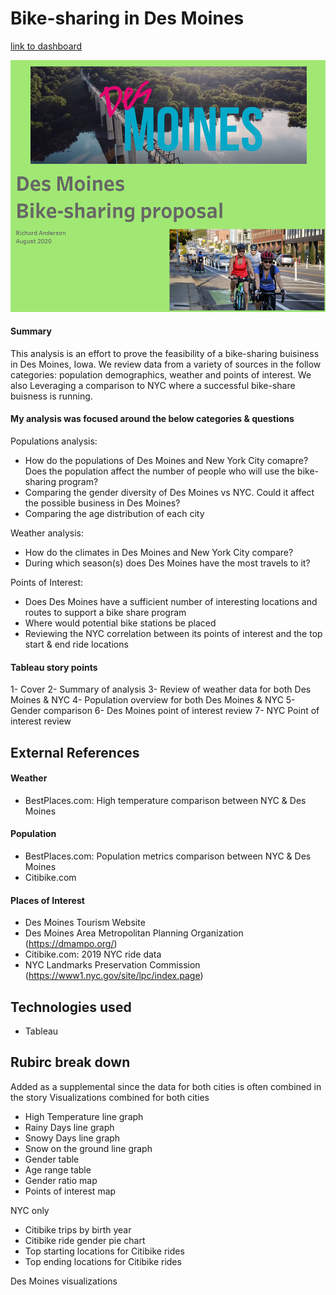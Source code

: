 # Bike-sharing in Des Moines
[link to dashboard](https://public.tableau.com/profile/richard.anderson7584#!/vizhome/Challenge_15982313830920/Bike-shareinDesMoines?publish=yes)

![](readme_images/cover.png)

#### Summary
This analysis is an effort to prove the feasibility of a bike-sharing buisiness in Des Moines, Iowa. We review data from a variety of sources in the follow categories: population demographics, weather and points of interest. We also Leveraging a comparison to NYC where a successful bike-share buisness is running.

#### My analysis was focused around the below categories & questions
Populations analysis:
- How do the populations of Des Moines and New York City comapre? Does the population affect the number of people who will use the bike-sharing program?
- Comparing the gender diversity of Des Moines vs NYC. Could it affect the possible business in Des Moines?
- Comparing the age distribution of each city

Weather analysis:
- How do the climates in Des Moines and New York City compare?
- During which season(s) does Des Moines have the most travels to it?

Points of Interest:
- Does Des Moines have a sufficient number of interesting locations and routes to support a bike share program
- Where would potential bike stations be placed
- Reviewing the NYC correlation between its points of interest and the top start & end ride locations

#### Tableau story points
1- Cover 
2- Summary of analysis
3- Review of weather data for both Des Moines & NYC
4- Population overview for both Des Moines & NYC
5- Gender comparison
6- Des Moines point of interest review
7- NYC Point of interest review

## External References

#### Weather
- BestPlaces.com: High temperature comparison between NYC & Des Moines

#### Population
- BestPlaces.com: Population metrics comparison between NYC & Des Moines
- Citibike.com

#### Places of Interest
- Des Moines Tourism Website
- Des Moines Area Metropolitan Planning Organization (https://dmampo.org/)
- Citibike.com: 2019 NYC ride data
- NYC Landmarks Preservation Commission (https://www1.nyc.gov/site/lpc/index.page)


## Technologies used
- Tableau


## Rubirc break down
Added as a supplemental since the data for both cities is often combined in the story
Visualizations combined for both cities
- High Temperature line graph
- Rainy Days line graph
- Snowy Days line graph
- Snow on the ground line graph
- Gender table
- Age range table
- Gender ratio map
- Points of interest map

NYC only
- Citibike trips by birth year
- Citibike ride gender pie chart
- Top starting locations for Citibike rides
- Top ending locations for Citibike rides


Des Moines visualizations